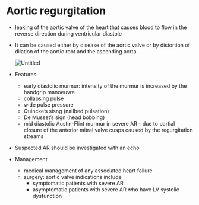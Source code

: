 # Aortic regurgitation

- leaking of the aortic valve of the heart that causes blood to flow in the reverse direction during ventricular diastole
- It can be caused either by disease of the aortic valve or by distortion of dilation of the aortic root and the ascending aorta
    
    ![Untitled](https://prod-files-secure.s3.us-west-2.amazonaws.com/05b204b9-45ca-4bb8-a606-2d8a423068ee/8871d91f-1cf9-4750-91da-563fb69f4984/Untitled.png)
    
- Features:
    - early diastolic murmur: intensity of the murmur is increased by the handgrip manoeuvre
    - collapsing pulse
    - wide pulse pressure
    - Quincke’s sisng (nailbed pulsation)
    - De Musset’s sign (head bobbing)
    - mid diastolic Austin-Flint murmur in severe AR - due to partial closure of the anterior mitral valve cusps caused by the regurgitation streams
- Suspected AR should be investigated with an echo
- Management
    - medical management of any associated heart failure
    - surgery: aortic valve indications include
        - symptomatic patients with severe AR
        - asymptomatic patients with severe AR who have LV systolic dysfunction
